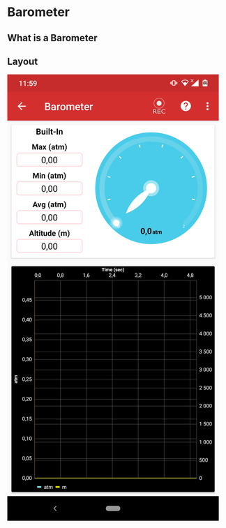 Barometer
==============

What is a Barometer
-----------------------
## Layout
![screen](../_static/Screenshot_20200113-115951.png)
